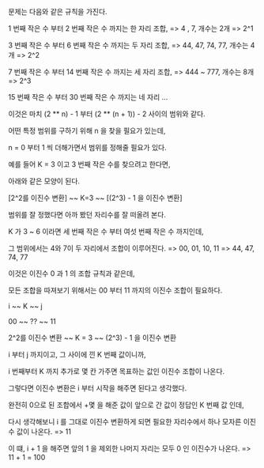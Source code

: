 문제는 다음와 같은 규칙을 가진다.



1 번째 작은 수 부터 2 번째 작은 수 까지는 한 자리 조합,  => 4 , 7,        개수는 2개 => 2^1

3 번째 작은 수 부터 6 번째 작은 수 까지는 두 자리 조합,  => 44, 47, 74, 77,    개수는 4개 => 2^2

7 번째 작은 수 부터 14 번째 작은 수 까지는 세 자리 조합,  => 444 ~ 777,      개수는 8개 => 2^3

15 번째 작은 수 부터 30 번째 작은 수 까지는 네 자리 ...

이것은 마치 (2 ** n) - 1 부터 (2 ** (n + 1)) - 2 사이의 범위와 같다.



어떤 특정 범위를 구하기 위해 n 을 찾을 필요가 있는데,

n = 0 부터 1 씩 더해가면서 범위를 정해줄 필요가 있다.



예를 들어 K = 3 이고 3 번째 작은 수를 찾으려고 한다면,

아래와 같은 모양이 된다.



[2^2를 이진수 변환] ~~ K=3 ~~ [(2^3) - 1 을 이진수 변환]



범위를 잘 정했다면 아까 봤던 자리수를 잘 떠올려 본다.

K 가 3 ~ 6 이라면 세 번째 작은 수 부터 여섯 번째 작은 수 까지인데,

그 범위에서는 4와 7이 두 자리에서 조합이 이루어진다. => 00, 01, 10, 11 => 44, 47, 74, 77

이것은 이진수 0 과 1 의 조합 규칙과 같은데,

모든 조합을 따져보기 위해서는 00 부터 11 까지의 이진수 조합이 필요하다.



i ~~ K ~~ j

00 ~~ ?? ~~ 11

2^2를 이진수 변환 ~~ K = 3 ~~ (2^3) - 1 을 이진수 변환



i 부터 j 까지이고, 그 사이에 낀 K 번째 값이니까,

i 번째부터 K 까지 추가로 몇 칸 가주면 목표하는 값인 이진수 조합이 나온다.

그렇다면 이진수 변환은 i 부터 시작을 해주면 된다고 생각했다.

완전히 0으로 된 조합에서 +몇 을 해준 값이 앞으로 간 값이 정답인 K 번째 값 인데,

다시 생각해보니 i 를 그대로 이진수 변환하게 되면 필요한 자리수에서 하나 모자른 이진수 값이 나온다. => 11

이 떄, i + 1 을 해주면 앞의 1 을 제외한 나머지 자리는 모두 0 인 이진수가 나온다. => 11 + 1 = 100